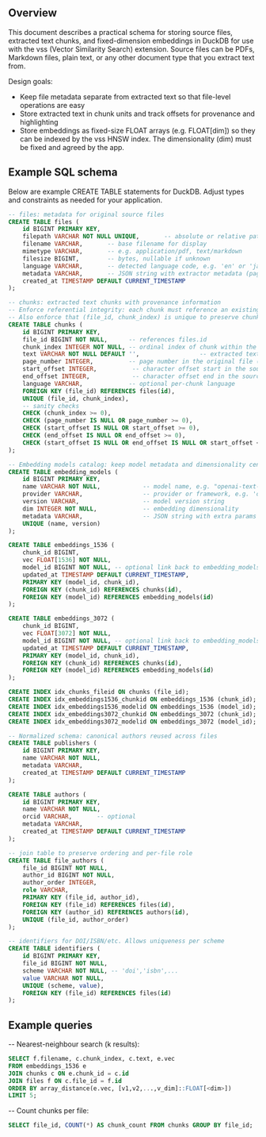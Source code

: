 ## Overview

This document describes a practical schema for storing source files, extracted text
chunks, and fixed-dimension embeddings in DuckDB for use with the vss (Vector Similarity
Search) extension. Source files can be PDFs, Markdown files, plain text, or any other
document type that you extract text from.

Design goals:
- Keep file metadata separate from extracted text so that file-level operations are easy
- Store extracted text in chunk units and track offsets for provenance and highlighting
- Store embeddings as fixed-size FLOAT arrays (e.g. FLOAT[dim]) so they can be indexed
	by the vss HNSW index. The dimensionality (dim) must be fixed and agreed by the app.

## Example SQL schema

Below are example CREATE TABLE statements for DuckDB. Adjust types and constraints as
needed for your application.

```sql
-- files: metadata for original source files
CREATE TABLE files (
	id BIGINT PRIMARY KEY,
	filepath VARCHAR NOT NULL UNIQUE,       -- absolute or relative path to the original file (unique to avoid duplicate imports)
	filename VARCHAR,       -- base filename for display
	mimetype VARCHAR,       -- e.g. application/pdf, text/markdown
	filesize BIGINT,        -- bytes, nullable if unknown
	language VARCHAR,       -- detected language code, e.g. 'en' or 'ja'
	metadata VARCHAR,       -- JSON string with extractor metadata (page counts, title, etc.)
	created_at TIMESTAMP DEFAULT CURRENT_TIMESTAMP
);

-- chunks: extracted text chunks with provenance information
-- Enforce referential integrity: each chunk must reference an existing file
-- Also enforce that (file_id, chunk_index) is unique to preserve chunk ordering/provenance
CREATE TABLE chunks (
	id BIGINT PRIMARY KEY,
	file_id BIGINT NOT NULL,      -- references files.id
	chunk_index INTEGER NOT NULL, -- ordinal index of chunk within the source
	text VARCHAR NOT NULL DEFAULT '',                 -- extracted text for this chunk
	page_number INTEGER,          -- page number in the original file (1-based, nullable)
	start_offset INTEGER,          -- character offset start in the source text
	end_offset INTEGER,            -- character offset end in the source text
	language VARCHAR,             -- optional per-chunk language
	FOREIGN KEY (file_id) REFERENCES files(id),
	UNIQUE (file_id, chunk_index),
	-- sanity checks
	CHECK (chunk_index >= 0),
	CHECK (page_number IS NULL OR page_number >= 0),
	CHECK (start_offset IS NULL OR start_offset >= 0),
    CHECK (end_offset IS NULL OR end_offset >= 0),
	CHECK (start_offset IS NULL OR end_offset IS NULL OR start_offset <= end_offset)
);

-- Embedding models catalog: keep model metadata and dimensionality centralized
CREATE TABLE embedding_models (
	id BIGINT PRIMARY KEY,
	name VARCHAR NOT NULL,            -- model name, e.g. "openai-text-embedding-3-small"
	provider VARCHAR,                 -- provider or framework, e.g. 'openai', 'hf'
	version VARCHAR,                  -- model version string
	dim INTEGER NOT NULL,             -- embedding dimensionality
	metadata VARCHAR,                 -- JSON string with extra params
	UNIQUE (name, version)
);

CREATE TABLE embeddings_1536 (
	chunk_id BIGINT,
	vec FLOAT[1536] NOT NULL,
	model_id BIGINT NOT NULL, -- optional link back to embedding_models
	updated_at TIMESTAMP DEFAULT CURRENT_TIMESTAMP,
	PRIMARY KEY (model_id, chunk_id),
	FOREIGN KEY (chunk_id) REFERENCES chunks(id),
	FOREIGN KEY (model_id) REFERENCES embedding_models(id)
);

CREATE TABLE embeddings_3072 (
	chunk_id BIGINT,
	vec FLOAT[3072] NOT NULL,
	model_id BIGINT NOT NULL, -- optional link back to embedding_models
	updated_at TIMESTAMP DEFAULT CURRENT_TIMESTAMP,
	PRIMARY KEY (model_id, chunk_id),
	FOREIGN KEY (chunk_id) REFERENCES chunks(id),
	FOREIGN KEY (model_id) REFERENCES embedding_models(id)
);

CREATE INDEX idx_chunks_fileid ON chunks (file_id);
CREATE INDEX idx_embeddings1536_chunkid ON embeddings_1536 (chunk_id);
CREATE INDEX idx_embeddings1536_modelid ON embeddings_1536 (model_id);
CREATE INDEX idx_embeddings3072_chunkid ON embeddings_3072 (chunk_id);
CREATE INDEX idx_embeddings3072_modelid ON embeddings_3072 (model_id);
```

```sql
-- Normalized schema: canonical authors reused across files
CREATE TABLE publishers (
	id BIGINT PRIMARY KEY,
	name VARCHAR NOT NULL,
	metadata VARCHAR,
	created_at TIMESTAMP DEFAULT CURRENT_TIMESTAMP
);

CREATE TABLE authors (
	id BIGINT PRIMARY KEY,
	name VARCHAR NOT NULL,
	orcid VARCHAR,       -- optional
	metadata VARCHAR,
	created_at TIMESTAMP DEFAULT CURRENT_TIMESTAMP
);

-- join table to preserve ordering and per-file role
CREATE TABLE file_authors (
	file_id BIGINT NOT NULL,
	author_id BIGINT NOT NULL,
	author_order INTEGER,
	role VARCHAR,
	PRIMARY KEY (file_id, author_id),
	FOREIGN KEY (file_id) REFERENCES files(id),
	FOREIGN KEY (author_id) REFERENCES authors(id),
	UNIQUE (file_id, author_order)
);

-- identifiers for DOI/ISBN/etc. Allows uniqueness per scheme
CREATE TABLE identifiers (
	id BIGINT PRIMARY KEY,
	file_id BIGINT NOT NULL,
	scheme VARCHAR NOT NULL, -- 'doi','isbn',...
	value VARCHAR NOT NULL,
	UNIQUE (scheme, value),
	FOREIGN KEY (file_id) REFERENCES files(id)
);
```

## Example queries

-- Nearest-neighbour search (k results):
```sql
SELECT f.filename, c.chunk_index, c.text, e.vec
FROM embeddings_1536 e
JOIN chunks c ON e.chunk_id = c.id
JOIN files f ON c.file_id = f.id
ORDER BY array_distance(e.vec, [v1,v2,...,v_dim]::FLOAT[<dim>])
LIMIT 5;
```

-- Count chunks per file:
```sql
SELECT file_id, COUNT(*) AS chunk_count FROM chunks GROUP BY file_id;
```
